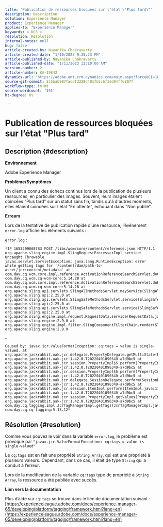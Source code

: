 ```yaml
---
title: "Publication de ressources bloquées sur l’état \"Plus tard\""
description: Description
solution: Experience Manager
product: Experience Manager
applies-to: "Experience Manager"
keywords: « KCS »
resolution: Resolution
internal-notes: null
bug: false
article-created-by: Nayanika Chakravarty
article-created-date: "1/10/2023 9:35:23 PM"
article-published-by: Nayanika Chakravarty
article-published-date: "1/11/2023 12:10:00 AM"
version-number: 2
article-number: KA-19842
dynamics-url: "https://adobe-ent.crm.dynamics.com/main.aspx?forceUCI=1&pagetype=entityrecord&etn=knowledgearticle&id=a8a206ad-2e91-ed11-aad1-6045bd0063aa"
source-git-commit: 8c6bab987facdf3228d401fb5c6f3ed94ff6807f
workflow-type: tm+mt
source-wordcount: '151'
ht-degree: 8%

---
```


# Publication de ressources bloquées sur l’état &quot;Plus tard&quot;

## Description {#description}


<b>Environnement</b>

Adobe Experience Manager

<b>Problème/Symptômes</b>

Un client a connu des échecs continus lors de la publication de plusieurs ressources, en particulier des images. Souvent, leurs images étaient coincées &quot;Plus tard&quot; sur un statut sans fin, tandis qu&#39;à d&#39;autres moments, elles étaient coincées sur l&#39;état &quot;En attente&quot;, échouant dans &quot;Non publié&quot;.

<b>Erreurs</b>

Lors de la tentative de publication rapide d’une ressource, l’événement `error.log` affiche les éléments suivants :

`error.log` :


```
*IP 1653299068783 POST /libs/wcm/core/content/reference.json HTTP/1.1 org.apache.sling.engine.impl.SlingRequestProcessorImpl service: Uncaught Throwable
javax.servlet.ServletException: java.lang.RuntimeException: error while getting tags for '/content/dam/path-to-asset/jcr:content/metadata' at com.day.cq.wcm.core.impl.reference.ActivationReferenceSearchServlet.doGet(ActivationReferenceSearchServlet.java:140) com.day.cq.wcm.cq-wcm-core:5.14.28 at com.day.cq.wcm.core.impl.reference.ActivationReferenceSearchServlet.doPost(ActivationReferenceSearchServlet.java:100) com.day.cq.wcm.cq-wcm-core:5.14.28 at org.apache.sling.api.servlets.SlingAllMethodsServlet.mayService(SlingAllMethodsServlet.java:146) org.apache.sling.api:2.25.0 at org.apache.sling.api.servlets.SlingSafeMethodsServlet.service(SlingSafeMethodsServlet.java:342) org.apache.sling.api:2.25.0 at org.apache.sling.api.servlets.SlingSafeMethodsServlet.service(SlingSafeMethodsServlet.java:374) org.apache.sling.api:2.25.0 at org.apache.sling.engine.impl.request.RequestData.service(RequestData.java:583) org.apache.sling.engine:2.9.0 at org.apache.sling.engine.impl.filter.SlingComponentFilterChain.render(SlingComponentFilterChain.java:45) org.apache.sling.engine:2.9.0

…

Caused by: javax.jcr.ValueFormatException: cq:tags = value is single-valued. at org.apache.jackrabbit.oak.jcr.delegate.PropertyDelegate.getMultiState(PropertyDelegate.java:137) org.apache.jackrabbit.oak-jcr:1.42.0.T20220401090340-a7d9bc5 at org.apache.jackrabbit.oak.jcr.session.PropertyImpl$6.perform(PropertyImpl.java:266) org.apache.jackrabbit.oak-jcr:1.42.0.T20220401090340-a7d9bc5 at org.apache.jackrabbit.oak.jcr.session.PropertyImpl$6.perform(PropertyImpl.java:261) org.apache.jackrabbit.oak-jcr:1.42.0.T20220401090340-a7d9bc5 at org.apache.jackrabbit.oak.jcr.delegate.SessionDelegate.perform(SessionDelegate.java:210) org.apache.jackrabbit.oak-jcr:1.42.0.T20220401090340-a7d9bc5 at org.apache.jackrabbit.oak.jcr.session.ItemImpl.perform(ItemImpl.java:112) org.apache.jackrabbit.oak-jcr:1.42.0.T20220401090340-a7d9bc5 at org.apache.jackrabbit.oak.jcr.session.PropertyImpl.getValues(PropertyImpl.java:261) org.apache.jackrabbit.oak-jcr:1.42.0.T20220401090340-a7d9bc5 at com.day.cq.tagging.impl.JcrTagManagerImpl.getTags(JcrTagManagerImpl.java:797) com.day.cq.cq-tagging:5.13.12*
```



## Résolution {#resolution}


Comme vous pouvez le voir dans la variable `error.log`, le problème est provoqué par `"javax.jcr.ValueFormatException: cq:tags = value is single-valued"`

Le `cq:tags` est en fait une propriété ``String Array``, qui est une propriété à plusieurs valeurs. Cependant, dans ce cas, il était de type ``String`` qui a conduit à l’erreur.

Lors de la modification de la variable `cq:tags` type de propriété à ``String Array``, la ressource a été publiée avec succès.

<b>Lien vers la documentation</b>

Plus d’aide sur `cq:tags` se trouve dans le lien de documentation suivant :
[https://experienceleague.adobe.com/docs/experience-manager-65/developing/platform/tagging/framework.html?lang=en](https://experienceleague.adobe.com/docs/experience-manager-65/developing/platform/tagging/framework.html?lang=en)
